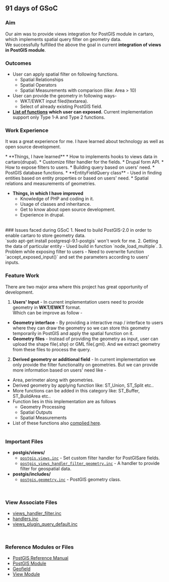 ## 91 days of GSoC    

### Aim 
Our aim was to provide views integration for PostGIS module in cartaro, which implements spatial query filter on geometry data.<br /> 
We successfully fulfilled the above the goal in current **integration of views in PostGIS module**.<br /> 

### Outcomes
* User can apply spatial filter on following functions.
  * Spatial Relationships
  * Spatial Operators
  * Spatial Measurements with comparison (like: Area > 10)
* User can provide the geometry in following ways-
  * WKT/EWKT input filed(textarea).
  * Select of already existing PostGIS field.
* **[List of functions](https://github.com/panwarnaveen9/View-Module-for-Cartaro-GSOC2014/wiki/List-of-spatial-functions) which user can exposed.** Current implementation support only Type 1-A and Type 2 functions.  

### Work Experience
<p>It was a great experience for me. I have learned about technology as well as open source development.</p> 
* **Things, I have learned**
  * How to implements hooks to views data in cartaro(drupal).
  * Customize filter handler for the fields.
  * Drupal form API.
  * How to expose filters to users.
  * Building query based on users' need.
  * PostGIS database functions. 
  * **EntityFieldQuery class** - Used in finding entities based on entity properties or based on users' need.
  * Spatial relations and measurements of geometries. 

* **Things, in which I have improved**
  * Knowledge of PHP and coding in it.
  * Usage of classes and inheritance. 
  * Get to know about open source development.
  * Experience in drupal. 

<br />
### Issues faced during GSoC
1. Need to build PostGIS-2.0 in order to enable cartaro to store geometry data. <br />`sudo apt-get install postgresql-9.1-postgis` won't work for me. 
2. Getting the data of particular entity - Used build in function `node_load_multiple`. 
3. Problem while exposing filter to users - Need to overwrite function `accept_exposed_input()` and set the parameters according to users' inputs.   
<br />

### Feature Work
There are two major area where this project has great opportunity of development.

1. **Users' Input** - In current implementation users need to provide geometry in **WKT/EWKT** format.<br />Which can be improve as follow -  
  * **Geometry interface** - By providing a interactive map / interface to users where they can draw the geometry so we can store this geometry temporarily in PostGIS and apply the spatial function on it.  
  * **Geometry files** - Instead of providing the geometry as input, user can upload the shape file(.shp) or GML file(.gml). And we extract geometry from these files to process the query. 

2. **Derived geometry or additional field** - In current implementation we only provide the filter functionality on geometries. But we can provide more information based on users' need like - 
  * Area, perimeter along with geometries.
  * Derived geometry by applying function like: ST_Union, ST_Split etc.. 
  * More functions can be added in this category like: ST_Buffer, ST_BuildArea etc..
  * Function lies in this implementation are as follows
    * Geometry Processing
    * Spatial Outputs
    * Spatial Measurements
  * List of these functions also [complied here](https://github.com/panwarnaveen9/View-Module-for-Cartaro-GSOC2014/wiki/List-of-spatial-functions#future-work).
<br /><br />

### Important Files 
* **postgis/views/**
  * [`postgis.views.inc`](https://github.com/panwarnaveen9/View-Module-for-Cartaro-GSOC2014/blob/master/postgis_module/views/postgis.views.inc) - Set custom filter handler for PostGISare fields.
  * [`postgis_views_handler_filter_geometry.inc`](https://github.com/panwarnaveen9/View-Module-for-Cartaro-GSOC2014/blob/master/postgis_module/views/postgis_views_handler_filter_geometry.inc) -  A handler to provide filter for geospatial data.
* **postgis/includes/**
  * [`postgis.geometry.inc`](https://github.com/panwarnaveen9/View-Module-for-Cartaro-GSOC2014/blob/master/postgis_module/includes/postgis.geometry.inc) - PostGIS geometry class. 
<br />

### View Associate Files
* [views_handler_filter.inc](https://github.com/panwarnaveen9/View-Module-for-Cartaro-GSOC2014/blob/20964232f29365a6ff28f54c11b09244936f9eec/cartaro/profiles/cartaro/modules/contrib/views/handlers/views_handler_filter.inc)
* [handlers.inc](https://github.com/panwarnaveen9/View-Module-for-Cartaro-GSOC2014/blob/master/cartaro_distribution/profiles/cartaro/modules/contrib/views/includes/handlers.inc)
* [views_plugin_query_default.inc](https://github.com/panwarnaveen9/View-Module-for-Cartaro-GSOC2014/blob/master/cartaro_distribution/profiles/cartaro/modules/contrib/views/plugins/views_plugin_query_default.inc)
<br />

### Reference Modules or Files
* [PostGIS Reference Manual](http://postgis.net/docs/manual-2.0/reference.html)
* [PostGIS Module](https://drupal.org/project/postgis)
* [Geofield](https://drupal.org/project/geofield)
* [View Module](https://drupal.org/project/views)